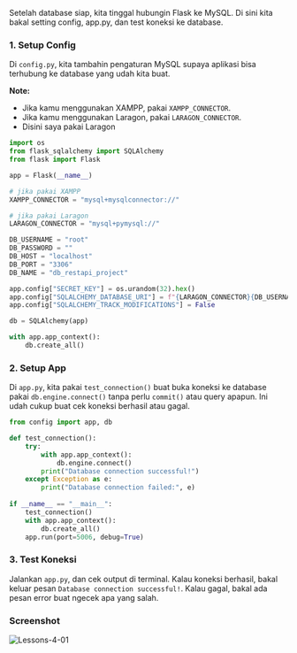 <div class="space-y-3">
  <p>
  Setelah database siap, kita tinggal hubungin Flask ke MySQL. Di sini kita bakal setting config, app.py, dan test koneksi ke database.
  </p>
</div>

<div class="space-y-3">
  <h3 class="text-lg leading-snug dark:text-zinc-300"><strong>1. Setup Config</strong></h3>
  <p>
    Di <code>config.py</code>, kita tambahin pengaturan MySQL supaya aplikasi bisa terhubung ke database yang udah kita buat.
  </p>
  
  <p><b>Note:</b></p>
  <ul className="list-disc space-y-3 pb-2 pl-10">
    <li>Jika kamu menggunakan XAMPP, pakai <code>XAMPP_CONNECTOR</code>.</li>
    <li>Jika kamu menggunakan Laragon, pakai <code>LARAGON_CONNECTOR</code>.</li>
    <li>Disini saya pakai Laragon</li>
  </ul>
  
  
```py
import os
from flask_sqlalchemy import SQLAlchemy
from flask import Flask

app = Flask(__name__)

# jika pakai XAMPP
XAMPP_CONNECTOR = "mysql+mysqlconnector://"

# jika pakai Laragon
LARAGON_CONNECTOR = "mysql+pymysql://"

DB_USERNAME = "root"
DB_PASSWORD = ""
DB_HOST = "localhost"
DB_PORT = "3306"
DB_NAME = "db_restapi_project"

app.config["SECRET_KEY"] = os.urandom(32).hex()
app.config["SQLALCHEMY_DATABASE_URI"] = f"{LARAGON_CONNECTOR}{DB_USERNAME}:{DB_PASSWORD}@{DB_HOST}:{DB_PORT}/{DB_NAME}"
app.config["SQLALCHEMY_TRACK_MODIFICATIONS"] = False

db = SQLAlchemy(app)

with app.app_context():
    db.create_all()
```

</div>



<div class="space-y-3">
  <h3 class="text-lg leading-snug dark:text-zinc-300"><strong>2. Setup App</strong></h3>
  <p>
    Di <code>app.py</code>, kita pakai <code>test_connection()</code> buat buka koneksi ke database pakai <code>db.engine.connect()</code> tanpa perlu <code>commit()</code> atau query apapun. Ini udah cukup buat cek koneksi berhasil atau gagal.
  </p>
  
```py
from config import app, db

def test_connection():
    try:
        with app.app_context():
            db.engine.connect()
        print("Database connection successful!")
    except Exception as e:
        print("Database connection failed:", e)
        
if __name__ == "__main__":
    test_connection()
    with app.app_context():
        db.create_all()
    app.run(port=5006, debug=True)
```

</div>


<div class="space-y-3">
  <h3 class="text-lg leading-snug dark:text-zinc-300"><strong>3. Test Koneksi</strong></h3>
  <p>
    Jalankan <code>app.py</code>, dan cek output di terminal. Kalau koneksi berhasil, bakal keluar pesan <code>Database connection successful!</code>. Kalau gagal, bakal ada pesan error buat ngecek apa yang salah.
  </p>
</div>


<div class="space-y-3">
  <h3 class="text-lg leading-snug dark:text-zinc-300"><strong>Screenshot</strong></h3>
  <p class="rounded-xl w-full border border-zinc-200 dark:border-zinc-800">
    <img 
      src="https://res.cloudinary.com/aiiimmmm/image/upload/v1731298453/Screenshot_2024-11-11_111331_r1mhge.png" 
      alt="Lessons-4-01"
    />
  </p>
</div>
